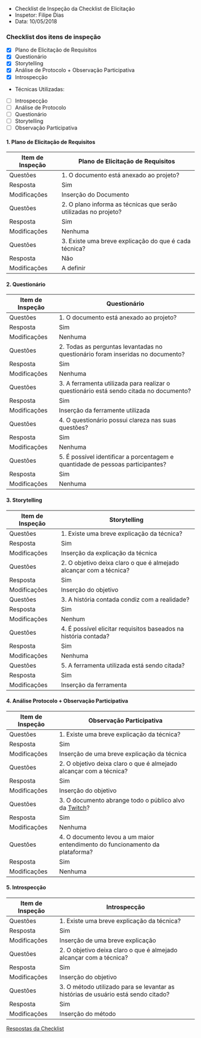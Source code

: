 * Checklist de Inspeção da Checklist de Elicitação
* Inspetor: Filipe Dias
* Data: 10/05/2018

### Checklist dos itens de inspeção

- [X] Plano de Elicitação de Requisitos
- [X] Questionário
- [X] Storytelling
- [X] Análise de Protocolo + Observação Participativa
- [X] Introspecção

* Técnicas Utilizadas:
- [ ] Introspecção
- [ ] Análise de Protocolo
- [ ] Questionário
- [ ] Storytelling
- [ ] Observação Participativa

#### 1. Plano de Elicitação de Requisitos
|Item de Inspeção|Plano de Elicitação de Requisitos|
|------|-------|
Questões|1. O documento está anexado ao projeto?|
Resposta|Sim|
Modificações|Inserção do Documento|
Questões|2. O plano informa as técnicas que serão utilizadas no projeto?|
Resposta|Sim|	
Modificações|Nenhuma|
Questões|3. Existe uma breve explicação do que é cada técnica?
Resposta|Não|
Modificações|A definir|

#### 2. Questionário
|Item de Inspeção|Questionário|
|------|-------|
Questões|1. O documento está anexado ao projeto?|
Resposta|Sim|
Modificações|Nenhuma|
Questões|2. Todas as perguntas levantadas no questionário foram inseridas no documento?|
Resposta|Sim|
Modificações|Nenhuma|
Questões|3. A ferramenta utilizada para realizar o questionário está sendo citada no documento?
Resposta|Sim|
Modificações|Inserção da ferramente utilizada|
Questões|4. O questionário possui clareza nas suas questões?|
Resposta|Sim|
Modificações|Nenhuma|
Questões|5. É possível identificar a porcentagem e quantidade de pessoas participantes?|
Resposta|Sim|
Modificações|Nenhuma|

#### 3. Storytelling
|Item de Inspeção|Storytelling|
|------|-------|
Questões|1. Existe uma breve explicação da técnica?|
Resposta|Sim|
Modificações|Inserção da explicação da técnica|
Questões|2. O objetivo deixa claro o que é almejado alcançar com a técnica?|
Resposta|Sim|
Modificações|Inserção do objetivo|
Questões|3. A história contada condiz com a realidade?
Resposta|Sim|
Modificações|Nenhum|
Questões|4. É possível elicitar requisitos baseados na história contada?|
Resposta|Sim|
Modificações|Nenhuma|
Questões|5. A ferramenta utilizada está sendo citada?|
Resposta|Sim|
Modificações|Inserção da ferramenta|

#### 4. Análise Protocolo + Observação Participativa
|Item de Inspeção|Observação Participativa|
|------|-------|
Questões|1. Existe uma breve explicação da técnica?|
Resposta|Sim|
Modificações|Inserção de uma breve explicação da técnica|
Questões|2. O objetivo deixa claro o que é almejado alcançar com a técnica?|
Resposta|Sim|
Modificações|Inserção do objetivo|
Questões|3. O documento abrange todo o público alvo da [Twitch](https://github.com/gabrielziegler3/Requisitos-2018-1/wiki/Twitch)?
Resposta|Sim|
Modificações|Nenhuma|
Questões|4. O documento levou a um maior entendimento do funcionamento da plataforma?|
Resposta|Sim|
Modificações|Nenhuma|


#### 5. Introspecção
|Item de Inspeção|Introspecção|
|------|-------|
Questões|1. Existe uma breve explicação da técnica?
Resposta|Sim|
Modificações|Inserção de uma breve explicação|
Questões|2. O objetivo deixa claro o que é almejado alcançar com a técnica?|
Resposta|Sim|
Modificações|Inserção do objetivo|
Questões|3. O método utilizado para se levantar as histórias de usuário está sendo citado?|
Resposta|Sim|
Modificações|Inserção do método|

[Respostas da Checklist](https://github.com/gabrielziegler3/Requisitos-2018-1/wiki/Respostas-Checklist-Elicita%C3%A7%C3%A3o)
